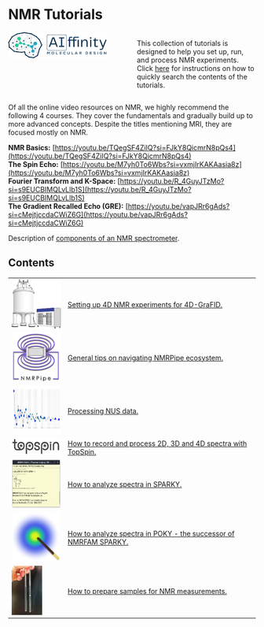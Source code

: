 # NMR Tutorials

<div style="display: flex; justify-content: space-between;">
  <div style="flex: 1; padding-right: 10px; width: 30.0%; max-width: 90%;">
  <img src="./images/AI-ffinity_Logo_Dark.png" alt="AIffinity logo" style="max-width: 90%; width: 200px">
  </div>
  <div style="flex: 1; padding-left: 10px; width: 70.0%;">
    <p>This collection of tutorials is designed to help you set up, run, and process NMR experiments.
    Click <a href="./quick_search.md">here</a> for instructions on how to quickly search the contents of the tutorials.</p>
  </div>
</div>

Of all the online video resources on NMR, we highly recommend the following 4 courses. They cover the fundamentals and 
gradually build up to more advanced concepts. Despite the titles mentioning MRI, they are focused mostly on NMR.

**NMR Basics:** [https://youtu.be/TQegSF4ZiIQ?si=FJkY8QicmrN8pQs4](https://youtu.be/TQegSF4ZiIQ?si=FJkY8QicmrN8pQs4)  
**The Spin Echo:** [https://youtu.be/M7yh0To6Wbs?si=vxmjIrKAKAasia8z](https://youtu.be/M7yh0To6Wbs?si=vxmjIrKAKAasia8z)  
**Fourier Transform and K-Space:** [https://youtu.be/R_4GuyJTzMo?si=s9EUCBIMQLvLlb1S](https://youtu.be/R_4GuyJTzMo?si=s9EUCBIMQLvLlb1S)  
**The Gradient Recalled Echo (GRE):** [https://youtu.be/vapJRr6gAds?si=cMejtjccdaCWiZ6G](https://youtu.be/vapJRr6gAds?si=cMejtjccdaCWiZ6G)

Description of [components of an NMR spectrometer](NMR_theory/NMR_Spectrometer.md).

## Contents
<table>
  <tr>
    <td style="vertical-align: middle;">
      <img src="./images/spectrometer.png" alt="Spectrometer" style="max-width: 100%; width: 100px; height: 100px">
    </td>
    <td style="vertical-align: middle;">
      <a href="./TOPSPIN/Setup_NMR_Experiments_for_4D-GRAPHS/README.md">Setting up 4D NMR experiments for 4D-GraFID.</a>
    </td>
  </tr>
  <tr>
    <td style="vertical-align: middle;">
      <img src="./images/nmrpipe_logo.png" alt="NMR Pipe logo" style="max-width: 100%; height: 100px">
    </td>
    <td style="vertical-align: middle; ">
      <a href="./NMR_Pipe">General tips on navigating NMRPipe ecosystem.</a>
    </td>
  </tr>
  <tr>
    <td style="vertical-align: middle;">
      <img src="./images/NUS.png" alt="NUS" style="max-width: 100%; height: 100px">
    </td>
    <td style="vertical-align: middle; ">
      <a href="./Non_Uniform_Sampling">Processing NUS data.</a>
    </td>
  </tr>
  <tr>
    <td style="vertical-align: middle; width: 100px;">
      <img src="./images/topspin_logo.png" alt="TopSpin logo" style="max-width: 100%; width: 100px">
    </td>
    <td style="vertical-align: middle;">
      <a href="./TOPSPIN">How to record and process 2D, 3D and 4D spectra with TopSpin.</a>
    </td>
  </tr>
  <tr>
    <td style="vertical-align: middle; width: 100px;">
      <img src="./images/sparky.png" alt="Sparky screenshot" style="max-width: 100%; height: 100px">
    </td>
    <td style="vertical-align: middle;">
      <a href="./SPARKY_and_POKY">How to analyze spectra in SPARKY.</a>
    </td>
  </tr>
  <tr>
    <td style="vertical-align: middle; width: 100px;">
      <img src="./images/POKY_icon.png" alt="POKY icon" style="max-width: 100%; height: 100px">
    </td>
    <td style="vertical-align: middle; ">
      <a href="./SPARKY_and_POKY">How to analyze spectra in POKY - the successor of NMRFAM SPARKY.</a>
    </td>
  </tr>
  <tr>
    <td style="vertical-align: middle; width: 100px;">
      <img src="./images/tube_pic.jpg" alt="Random tube" style="max-width: 100%; height: 100px">
    </td>
    <td style="vertical-align: middle; ">
      <a href="./Sample_Preparation">How to prepare samples for NMR measurements.</a>
    </td>
  </tr>
</table>
